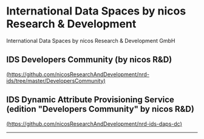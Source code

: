 
# International Data Spaces by nicos Research & Development

International Data Spaces by nicos Research & Development GmbH


## IDS Developers Community (by nicos R&D)

[(https://github.com/nicosResearchAndDevelopment/nrd-ids/tree/master/DevelopersCommunity)](https://github.com/nicosResearchAndDevelopment/nrd-ids/tree/master/DevelopersCommunity)


## IDS Dynamic Attribute Provisioning Service (edition "Developers Community" by nicos R&D)

[(https://github.com/nicosResearchAndDevelopment/nrd-ids-daps-dc)](https://github.com/nicosResearchAndDevelopment/nrd-ids-daps-dc)

---

